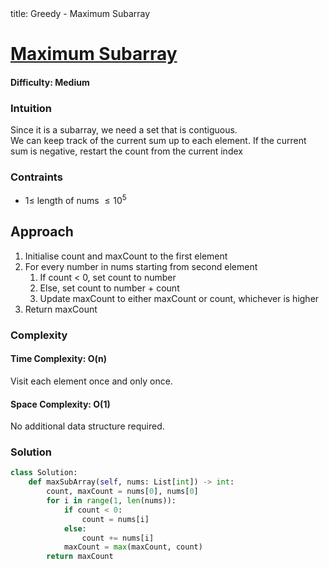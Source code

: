 <frontmatter>
  title: Greedy - Maximum Subarray
</frontmatter>

# [Maximum Subarray](https://leetcode.com/problems/maximum-subarray/)

#### Difficulty: Medium

### Intuition

Since it is a subarray, we need a set that is contiguous. <br>
We can keep track of the current sum up to each element. If the current sum is negative, restart the count from the current index

### Contraints

- $1\leqslant$ length of nums $\leqslant 10^5$

## Approach

1. Initialise count and maxCount to the first element
2. For every number in nums starting from second element
   1. If count < 0, set count to number
   2. Else, set count to number + count
   3. Update maxCount to either maxCount or count, whichever is higher
3. Return maxCount

### Complexity

#### Time Complexity: O(n)

Visit each element once and only once.

#### Space Complexity: O(1)

No additional data structure required.

### Solution

<panel header="Don't cheat yourself" type="dark">

```python
class Solution:
    def maxSubArray(self, nums: List[int]) -> int:
        count, maxCount = nums[0], nums[0]
        for i in range(1, len(nums)):
            if count < 0:
                count = nums[i]
            else:
                count += nums[i]
            maxCount = max(maxCount, count)
        return maxCount
```

</panel>

